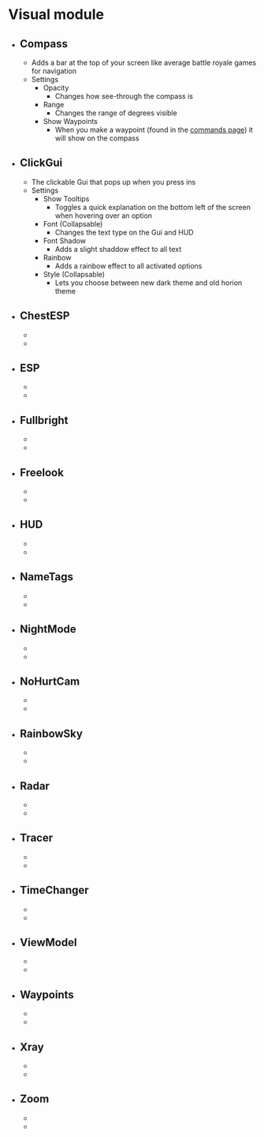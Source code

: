 # Visual module

* ## Compass
    - Adds a bar at the top of your screen like average battle royale games for navigation
    - Settings
        - Opacity
            - Changes how see-through the compass is
        - Range
            - Changes the range of degrees visible
        - Show Waypoints
            - When you make a waypoint (found in the [commands page](../features/commands.md)) it will show on the compass

* ## ClickGui
    - The clickable Gui that pops up when you press ins
    - Settings
        - Show Tooltips
            - Toggles a quick explanation on the bottom left of the screen when hovering over an option 
        - Font (Collapsable)
            - Changes the text type on the Gui and HUD
        - Font Shadow
            - Adds a slight shaddow effect to all text
        - Rainbow
            - Adds a rainbow effect to all activated options
        - Style (Collapsable)
            - Lets you choose between new dark theme and old horion theme

* ## ChestESP
    -
    -

* ## ESP
    -
    -

* ## Fullbright
    -
    -

* ## Freelook
    -
    -

* ## HUD
    -
    -

* ## NameTags
    -
    -

* ## NightMode
    -
    -

* ## NoHurtCam
    -
    -

* ## RainbowSky
    -
    -

* ## Radar
    -
    -

* ## Tracer
    -
    -

* ## TimeChanger
    -
    -

* ## ViewModel
    -
    -

* ## Waypoints
    -
    -

* ## Xray
    -
    -

* ## Zoom
    -
    -